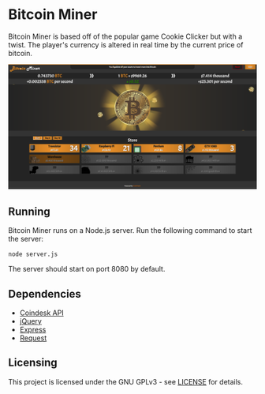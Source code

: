 # Bitcoin Miner
Bitcoin Miner is based off of the popular game Cookie Clicker but with a twist. The player's currency is altered in real time by the current price of bitcoin. 

![Alt text](img/main.png?raw=true "Bitcoin Miner")

## Running
Bitcoin Miner runs on a Node.js server. Run the following command to start the server:
```
node server.js
```
The server should start on port 8080 by default.

## Dependencies
  * [Coindesk API](https://www.coindesk.com/coindesk-api)
  * [jQuery](https://jquery.com/)
  * [Express](https://expressjs.com)
  * [Request](https://www.npmjs.com/package/request)

## Licensing
This project is licensed under the GNU GPLv3 - see [LICENSE](https://raw.githubusercontent.com/Kipwisp/bitcoin-miner/master/LICENSE) for details.

